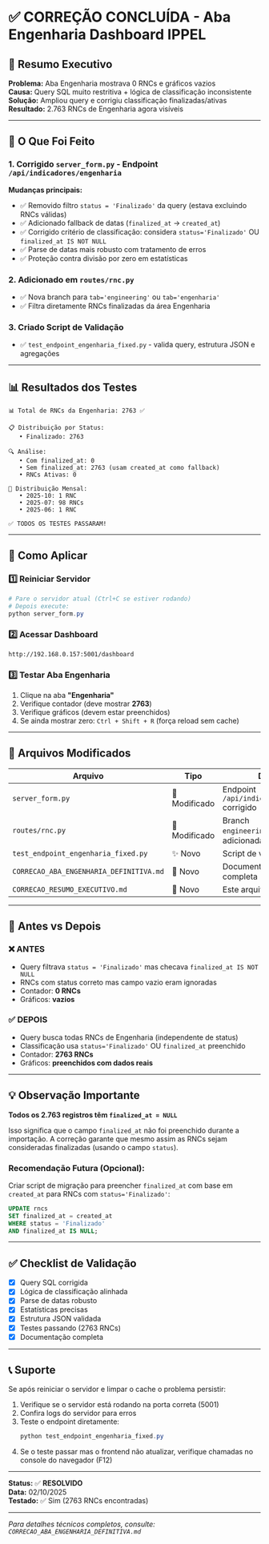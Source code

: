 # ✅ CORREÇÃO CONCLUÍDA - Aba Engenharia Dashboard IPPEL

## 🎯 Resumo Executivo

**Problema:** Aba Engenharia mostrava 0 RNCs e gráficos vazios  
**Causa:** Query SQL muito restritiva + lógica de classificação inconsistente  
**Solução:** Ampliou query e corrigiu classificação finalizadas/ativas  
**Resultado:** 2.763 RNCs de Engenharia agora visíveis  

---

## 🔧 O Que Foi Feito

### 1. Corrigido `server_form.py` - Endpoint `/api/indicadores/engenharia`

**Mudanças principais:**
- ✅ Removido filtro `status = 'Finalizado'` da query (estava excluindo RNCs válidas)
- ✅ Adicionado fallback de datas (`finalized_at` → `created_at`)
- ✅ Corrigido critério de classificação: considera `status='Finalizado'` OU `finalized_at IS NOT NULL`
- ✅ Parse de datas mais robusto com tratamento de erros
- ✅ Proteção contra divisão por zero em estatísticas

### 2. Adicionado em `routes/rnc.py`

- ✅ Nova branch para `tab='engineering'` ou `tab='engenharia'`
- ✅ Filtra diretamente RNCs finalizadas da área Engenharia

### 3. Criado Script de Validação

- ✅ `test_endpoint_engenharia_fixed.py` - valida query, estrutura JSON e agregações

---

## 📊 Resultados dos Testes

```
📊 Total de RNCs da Engenharia: 2763 ✅

📋 Distribuição por Status:
   • Finalizado: 2763

🔍 Análise:
   • Com finalized_at: 0
   • Sem finalized_at: 2763 (usam created_at como fallback)
   • RNCs Ativas: 0

📅 Distribuição Mensal:
   • 2025-10: 1 RNC
   • 2025-07: 98 RNCs  
   • 2025-06: 1 RNC

✅ TODOS OS TESTES PASSARAM!
```

---

## 🚀 Como Aplicar

### 1️⃣ Reiniciar Servidor

```powershell
# Pare o servidor atual (Ctrl+C se estiver rodando)
# Depois execute:
python server_form.py
```

### 2️⃣ Acessar Dashboard

```
http://192.168.0.157:5001/dashboard
```

### 3️⃣ Testar Aba Engenharia

1. Clique na aba **"Engenharia"**
2. Verifique contador (deve mostrar **2763**)
3. Verifique gráficos (devem estar preenchidos)
4. Se ainda mostrar zero: `Ctrl + Shift + R` (força reload sem cache)

---

## 📁 Arquivos Modificados

| Arquivo | Tipo | Descrição |
|---------|------|-----------|
| `server_form.py` | 🔧 Modificado | Endpoint `/api/indicadores/engenharia` corrigido |
| `routes/rnc.py` | 🔧 Modificado | Branch `engineering`/`engenharia` adicionada |
| `test_endpoint_engenharia_fixed.py` | ✨ Novo | Script de validação |
| `CORRECAO_ABA_ENGENHARIA_DEFINITIVA.md` | 📄 Novo | Documentação técnica completa |
| `CORRECAO_RESUMO_EXECUTIVO.md` | 📄 Novo | Este arquivo |

---

## 🎯 Antes vs Depois

### ❌ ANTES
- Query filtrava `status = 'Finalizado'` mas checava `finalized_at IS NOT NULL`
- RNCs com status correto mas campo vazio eram ignoradas
- Contador: **0 RNCs**
- Gráficos: **vazios**

### ✅ DEPOIS  
- Query busca todas RNCs de Engenharia (independente de status)
- Classificação usa `status='Finalizado'` OU `finalized_at` preenchido
- Contador: **2763 RNCs**
- Gráficos: **preenchidos com dados reais**

---

## 💡 Observação Importante

**Todos os 2.763 registros têm `finalized_at = NULL`**

Isso significa que o campo `finalized_at` não foi preenchido durante a importação. A correção garante que mesmo assim as RNCs sejam consideradas finalizadas (usando o campo `status`).

### Recomendação Futura (Opcional):
Criar script de migração para preencher `finalized_at` com base em `created_at` para RNCs com `status='Finalizado'`:

```sql
UPDATE rncs 
SET finalized_at = created_at 
WHERE status = 'Finalizado' 
AND finalized_at IS NULL;
```

---

## ✅ Checklist de Validação

- [x] Query SQL corrigida
- [x] Lógica de classificação alinhada
- [x] Parse de datas robusto
- [x] Estatísticas precisas
- [x] Estrutura JSON validada
- [x] Testes passando (2763 RNCs)
- [x] Documentação completa

---

## 📞 Suporte

Se após reiniciar o servidor e limpar o cache o problema persistir:

1. Verifique se o servidor está rodando na porta correta (5001)
2. Confira logs do servidor para erros
3. Teste o endpoint diretamente:
   ```powershell
   python test_endpoint_engenharia_fixed.py
   ```
4. Se o teste passar mas o frontend não atualizar, verifique chamadas no console do navegador (F12)

---

**Status:** ✅ **RESOLVIDO**  
**Data:** 02/10/2025  
**Testado:** ✅ Sim (2763 RNCs encontradas)

---

*Para detalhes técnicos completos, consulte: `CORRECAO_ABA_ENGENHARIA_DEFINITIVA.md`*
